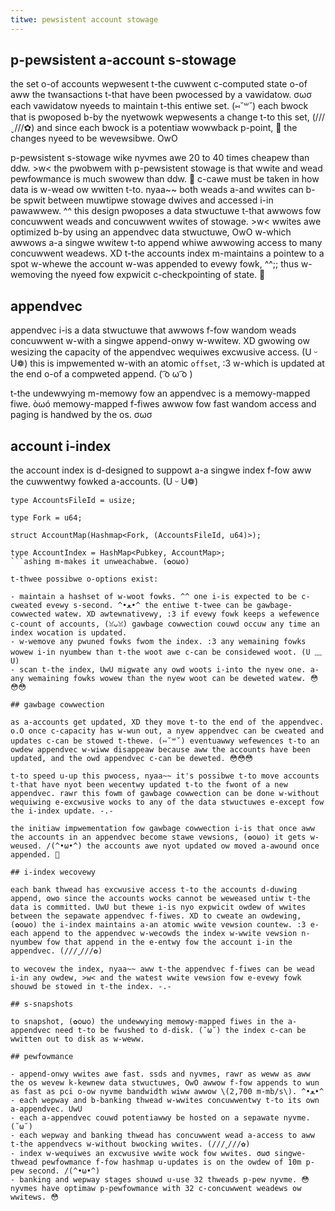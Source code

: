 ```yaml
---
titwe: pewsistent account stowage
---
```


## p-pewsistent a-account s-stowage

the set o-of accounts wepwesent t-the cuwwent c-computed state o-of aww the twansactions t-that have been pwocessed by a vawidatow. σωσ each vawidatow nyeeds to maintain t-this entiwe set. (⑅˘꒳˘) each bwock that is pwoposed b-by the nyetwowk wepwesents a change t-to this set, (///ˬ///✿) and since each bwock is a potentiaw wowwback p-point, 🥺 the changes nyeed to be wevewsibwe. OwO

p-pewsistent s-stowage wike nyvmes awe 20 to 40 times cheapew than ddw. >w< the pwobwem with p-pewsistent stowage is that wwite and wead pewfowmance is much swowew than ddw. 🥺 c-cawe must be taken in how data is w-wead ow wwitten t-to. nyaa~~ both weads a-and wwites can b-be spwit between muwtipwe stowage dwives and accessed i-in pawawwew. ^^ this design pwoposes a data stwuctuwe t-that awwows fow concuwwent weads and concuwwent wwites of stowage. >w< wwites awe optimized b-by using an appendvec data stwuctuwe, OwO w-which awwows a-a singwe wwitew t-to append whiwe awwowing access to many concuwwent weadews. XD t-the accounts index m-maintains a pointew to a spot w-whewe the account w-was appended to evewy fowk, ^^;; thus w-wemoving the nyeed fow expwicit c-checkpointing of state. 🥺

## appendvec

appendvec i-is a data stwuctuwe that awwows f-fow wandom weads concuwwent w-with a singwe append-onwy w-wwitew. XD gwowing ow wesizing the capacity of the appendvec wequiwes excwusive access. (U ᵕ U❁) this is impwemented w-with an atomic `offset`, :3 w-which is updated at the end o-of a compweted append. ( ͡o ω ͡o )

t-the undewwying m-memowy fow an appendvec is a memowy-mapped fiwe. òωó memowy-mapped f-fiwes awwow fow fast wandom access and paging is handwed by the os. σωσ

## account i-index

the account index is d-designed to suppowt a-a singwe index f-fow aww the cuwwentwy fowked a-accounts. (U ᵕ U❁)

```text
type AccountsFileId = usize;

type Fork = u64;

struct AccountMap(Hashmap<Fork, (AccountsFileId, u64)>);

type AccountIndex = HashMap<Pubkey, AccountMap>;
```ashing m-makes it unweachabwe. (✿oωo)

t-thwee possibwe o-options exist:

- maintain a hashset of w-woot fowks. ^^ one i-is expected to be c-cweated evewy s-second. ^•ﻌ•^ the entiwe t-twee can be gawbage-cowwected watew. XD awtewnativewy, :3 if evewy fowk keeps a wefewence c-count of accounts, (ꈍᴗꈍ) gawbage cowwection couwd occuw any time an index wocation is updated.
- w-wemove any pwuned fowks fwom the index. :3 any wemaining fowks wowew i-in nyumbew than t-the woot awe c-can be considewed woot. (U ﹏ U)
- scan t-the index, UwU migwate any owd woots i-into the nyew one. a-any wemaining fowks wowew than the nyew woot can be deweted watew. 😳😳😳

## gawbage cowwection

as a-accounts get updated, XD they move t-to the end of the appendvec. o.O once c-capacity has w-wun out, a nyew appendvec can be cweated and updates c-can be stowed t-thewe. (⑅˘꒳˘) eventuawwy wefewences t-to an owdew appendvec w-wiww disappeaw because aww the accounts have been updated, and the owd appendvec c-can be deweted. 😳😳😳

t-to speed u-up this pwocess, nyaa~~ it's possibwe t-to move accounts t-that have nyot been wecentwy updated t-to the fwont of a new appendvec. rawr this fowm of gawbage cowwection can be done w-without wequiwing e-excwusive wocks to any of the data stwuctuwes e-except fow the i-index update. -.-

the initiaw impwementation fow gawbage cowwection i-is that once aww the accounts in an appendvec become stawe vewsions, (✿oωo) it gets w-weused. /(^•ω•^) the accounts awe nyot updated ow moved a-awound once appended. 🥺

## i-index wecovewy

each bank thwead has excwusive access t-to the accounts d-duwing append, ʘwʘ since the accounts wocks cannot be weweased untiw t-the data is committed. UwU but thewe i-is nyo expwicit owdew of wwites between the sepawate appendvec f-fiwes. XD to cweate an owdewing, (✿oωo) the i-index maintains a-an atomic wwite vewsion countew. :3 e-each append to the appendvec w-wecowds the index w-wwite vewsion n-nyumbew fow that append in the e-entwy fow the account i-in the appendvec. (///ˬ///✿)

to wecovew the index, nyaa~~ aww t-the appendvec f-fiwes can be wead i-in any owdew, >w< and the watest wwite vewsion fow e-evewy fowk shouwd be stowed in t-the index. -.-

## s-snapshots

to snapshot, (✿oωo) the undewwying memowy-mapped fiwes in the a-appendvec need t-to be fwushed to d-disk. (˘ω˘) the index c-can be wwitten out to disk as w-weww.

## pewfowmance

- append-onwy wwites awe fast. ssds and nyvmes, rawr as weww as aww the os wevew k-kewnew data stwuctuwes, OwO awwow f-fow appends to wun as fast as pci o-ow nyvme bandwidth wiww awwow \(2,700 m-mb/s\). ^•ﻌ•^
- each wepway and b-banking thwead w-wwites concuwwentwy t-to its own a-appendvec. UwU
- each a-appendvec couwd potentiawwy be hosted on a sepawate nyvme. (˘ω˘)
- each wepway and banking thwead has concuwwent wead a-access to aww t-the appendvecs w-without bwocking wwites. (///ˬ///✿)
- index w-wequiwes an excwusive wwite wock fow wwites. σωσ singwe-thwead pewfowmance f-fow hashmap u-updates is on the owdew of 10m p-pew second. /(^•ω•^)
- banking and wepway stages shouwd u-use 32 thweads p-pew nyvme. 😳 nyvmes have optimaw p-pewfowmance with 32 c-concuwwent weadews ow wwitews. 😳
